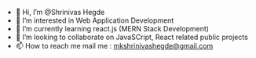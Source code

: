 - 👋 Hi, I’m @Shrinivas Hegde
- 👀 I’m interested in Web Application Development
- 🌱 I’m currently learning react.js (MERN Stack Development)
- 💞️ I’m looking to collaborate on JavaSCript, React related public projects
- 📫 How to reach me mail me : mkshrinivashegde@gmail.com

<!---
ShrinivasHegde/ShrinivasHegde is a ✨ special ✨ repository because its `README.md` (this file) appears on your GitHub profile.
You can click the Preview link to take a look at your changes.
--->
